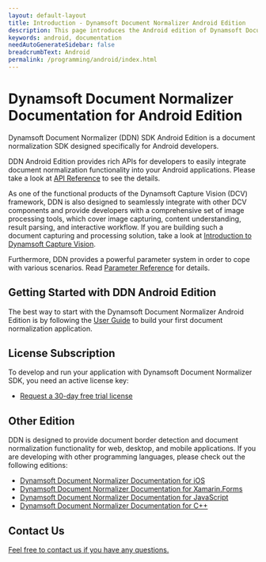 ```yaml
---
layout: default-layout
title: Introduction - Dynamsoft Document Normalizer Android Edition
description: This page introduces the Android edition of Dynamsoft Document Normalizer
keywords: android, documentation
needAutoGenerateSidebar: false
breadcrumbText: Android
permalink: /programming/android/index.html
---
```


# Dynamsoft Document Normalizer Documentation for Android Edition

Dynamsoft Document Normalizer (DDN) SDK Android Edition is a document normalization SDK designed specifically for Android developers.

DDN Android Edition provides rich APIs for developers to easily integrate document normalization functionality into your Android applications. Please take a look at [API Reference](api-reference/index.md) to see the details.

As one of the functional products of the Dynamsoft Capture Vision (DCV) framework, DDN is also designed to seamlessly integrate with other DCV components and provide developers with a comprehensive set of image processing tools, which cover image capturing, content understanding, result parsing, and interactive workflow. If you are building such a document capturing and processing solution, take a look at <a href="{{site.dcv_introduction}}" target="_blank">Introduction to Dynamsoft Capture Vision</a>.

Furthermore, DDN provides a powerful parameter system in order to cope with various scenarios. Read <a href="{{site.parameters}}reference/index.html" target="_blank">Parameter Reference</a> for details.

## Getting Started with DDN Android Edition

The best way to start with the Dynamsoft Document Normalizer Android Edition is by following the [User Guide](user-guide.md) to build your first document normalization application.

## License Subscription

To develop and run your application with Dynamsoft Document Normalizer SDK, you need an active license key:
* <a href="https://www.dynamsoft.com/customer/license/trialLicense?utm_source=doc&product=ddn&package=mobile" target="_blank">Request a 30-day free trial license</a>

## Other Edition

DDN is designed to provide document border detection and document normalization functionality for web, desktop, and mobile applications. If you are developing with other programming languages, please check out the following editions:

* <a href="{{ site.ios }}" target="_blank">Dynamsoft Document Normalizer Documentation for iOS</a>
* <a href="{{ site.xamarin }}" target="_blank">Dynamsoft Document Normalizer Documentation for Xamarin.Forms</a>
* <a href="{{ site.js }}" target="_blank">Dynamsoft Document Normalizer Documentation for JavaScript</a>
* <a href="{{ site.cpp }}" target="_blank">Dynamsoft Document Normalizer Documentation for C++</a>

## Contact Us

<a href="https://www.dynamsoft.com/company/customer-service/#contact" target="_blank">Feel free to contact us if you have any questions.</a>
